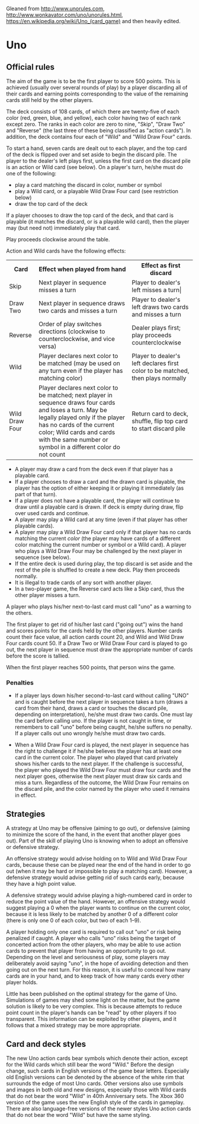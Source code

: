  Gleaned from http://www.unorules.com, http://www.wonkavator.com/uno/unorules.html, https://en.wikipedia.org/wiki/Uno_(card_game) and then heavily edited.
# Uno

## Official rules

The aim of the game is to be the first player to score 500 points. This is achieved (usually over several rounds of play) by a player discarding all of their cards and earning points corresponding to the value of the remaining cards still held by the other players.

The deck consists of 108 cards, of which there are twenty-five of each color (red, green, blue, and yellow), each color having two of each rank except zero. The ranks in each color are zero to nine, "Skip", "Draw Two" and "Reverse" (the last three of these being classified as "action cards"). In addition, the deck contains four each of "Wild" and "Wild Draw Four" cards.

To start a hand, seven cards are dealt out to each player, and the top card of the deck is flipped over and set aside to begin the discard pile. The player to the dealer's left plays first, unless the first card on the discard pile is an action or Wild card (see below). On a player's turn, he/she must do one of the following:

* play a card matching the discard in color, number or symbol
* play a Wild card, or a playable Wild Draw Four card (see restriction below)
* draw the top card of the deck

If a player chooses to draw the top card of the deck, and that card is playable (it matches the discard, or is a playable wild card), then the player may (but need not) immediately play that card.

Play proceeds clockwise around the table.

Action and Wild cards have the following effects:

<table>
<tr><th>Card</th><th>Effect when played from hand</th><th>Effect as first discard</th></tr>

<tr><td>Skip</td><td>Next player in sequence misses a turn</td><td>Player to dealer's left misses a turn|</td></tr>
<tr><td>Draw Two</td><td>Next player in sequence draws two cards and misses a turn</td><td>Player to dealer's left draws two cards and misses a turn</td></tr>
<tr><td>Reverse</td><td>Order of play switches directions (clockwise to counterclockwise, and vice versa)</td><td>Dealer plays first; play proceeds counterclockwise</td></tr>
<tr><td>Wild</td><td>Player declares next color to be matched (may be used on any turn even if the player has matching color)</td><td>Player to dealer's left declares first color to be matched, then plays normally</td></tr>
<tr><td>Wild Draw Four</td><td>Player declares next color to be matched; next player in sequence draws four cards and loses a turn. May be legally played only if the player has no cards of the current color; Wild cards and cards with the same number or symbol in a different color do not count</td><td>Return card to deck, shuffle, flip top card to start discard pile</td></tr>
</table>

* A player may draw a card from the deck even if that player has a playable card.
* If a player chooses to draw a card and the drawn card is playable, the player has the option of either keeping it or playing it immediately (as part of that turn).
* If a player does not have a playable card, the player will continue to draw until a playable card is drawn. If deck is empty during draw, flip over used cards and continue.
* A player may play a Wild card at any time (even if that player has other playable cards).
* A player may play a Wild Draw Four card only if that player has no cards matching the current _color_ (the player may have cards of a different color matching the current number or symbol or a Wild card). A player who plays a Wild Draw Four may be challenged by the next player in sequence (see below).
* If the entire deck is used during play, the top discard is set aside and the rest of the pile is shuffled to create a new deck. Play then proceeds normally.
* It is illegal to trade cards of any sort with another player.
* In a two-player game, the Reverse card acts like a Skip card, thus the other player misses a turn.

A player who plays his/her next-to-last card must call "uno" as a warning to the others.

The first player to get rid of his/her last card ("going out") wins the hand and scores points for the cards held by the other players. Number cards count their face value, all action cards count 20, and Wild and Wild Draw Four cards count 50. If a Draw Two or Wild Draw Four card is played to go out, the next player in sequence must draw the appropriate number of cards before the score is tallied.

When the first player reaches 500 points, that person wins the game.

### Penalties

* If a player lays down his/her second-to-last card without calling "UNO" and is caught before the next player in sequence takes a turn (draws a card from their hand, draws a card or touches the discard pile, depending on interpretation), he/she must draw two cards. One must lay the card before calling uno. If the player is not caught in time, or remembers to call "uno" before being caught, he/she suffers no penalty. If a player calls out uno wrongly he/she must draw two cards.

* When a Wild Draw Four card is played, the next player in sequence has the right to challenge it if he/she believes the player has at least one card in the current color. The player who played that card privately shows his/her cards to the next player. If the challenge is successful, the player who played the Wild Draw Four must draw four cards and the next player goes, otherwise the next player must draw six cards and miss a turn. Regardless of the outcome, the Wild Draw Four remains on the discard pile, and the color named by the player who used it remains in effect.

## Strategies

A strategy at Uno may be offensive (aiming to go out), or defensive (aiming to minimize the score of the hand, in the event that another player goes out). Part of the skill of playing Uno is knowing when to adopt an offensive or defensive strategy.

An offensive strategy would advise holding on to Wild and Wild Draw Four cards, because these can be played near the end of the hand in order to go out (when it may be hard or impossible to play a matching card). However, a defensive strategy would advise getting rid of such cards early, because they have a high point value.

A defensive strategy would advise playing a high-numbered card in order to reduce the point value of the hand. However, an offensive strategy would suggest playing a 0 when the player wants to continue on the current color, because it is less likely to be matched by another 0 of a different color (there is only one 0 of each color, but two of each 1–9).

A player holding only one card is required to call out "uno" or risk being penalized if caught. A player who calls "uno" risks being the target of concerted action from the other players, who may be able to use action cards to prevent that player from having an opportunity to go out. Depending on the level and seriousness of play, some players may deliberately avoid saying "uno", in the hope of avoiding detection and then going out on the next turn. For this reason, it is useful to conceal how many cards are in your hand, and to keep track of how many cards every other player holds.

Little has been published on the optimal strategy for the game of Uno. Simulations of games may shed some light on the matter, but the game solution is likely to be very complex. This is because attempts to reduce point count in the player's hands can be "read" by other players if too transparent. This information can be exploited by other players, and it follows that a mixed strategy may be more appropriate.

## Card and deck styles
The new Uno action cards bear symbols which denote their action, except for the Wild cards which still bear the word "Wild." Before the design change, such cards in English versions of the game bear letters. Especially old English versions can be denoted by the absence of the white rim that surrounds the edge of most Uno cards. Other versions also use symbols and images in both old and new designs, especially those with Wild cards that do not bear the word "Wild" in 40th Anniversary sets. The Xbox 360 version of the game uses the new English style of the cards in gameplay. There are also language-free versions of the newer styles Uno action cards that do not bear the word "Wild" but have the same styling.
